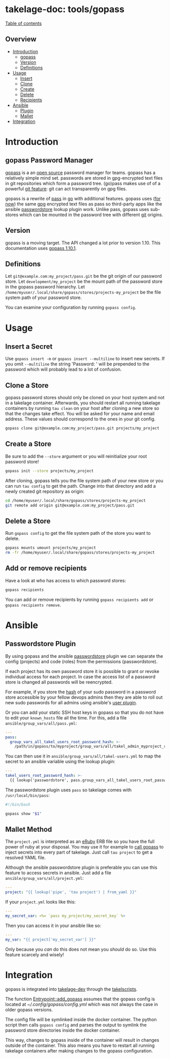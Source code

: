 # takelage-doc: tools/gopass

[Table of contents](../../README.md)

## Overview 

- [Introduction](#introduction)
  - [gopass](#gopass)
  - [Version](#version)
  - [Definitions](#definitions)
- [Usage](#usage)
  - [Insert](#insert)
  - [Clone](#clone)
  - [Create](#create)
  - [Delete](#delete)
  - [Recipients](#recipients)
- [Ansible](#ansible)
  - [Plugin](#plugin)
  - [Mallet](#mallet)
- [Integration](#integration)

<a name="introduction"/>

# Introduction

<a name="gopass"/>

## gopass Password Manager

[gopass](https://www.gopass.pw/) 
is a an
[open source](https://github.com/gopasspw/gopass)
password manager for teams.
gopass has a relatively simple mind set.
passwords are stored in gpg-encrypted text files 
in git repositories which form a password tree.
(go)pass makes use of of a powerful 
[git feature](https://lists.zx2c4.com/pipermail/password-store/2014-May/000940.html):
git can act transparently on gpg files.

gopass is a rewrite of 
[pass](https://www.passwordstore.org/) in 
[go](https://golang.org/) with additional features. 
gopass uses 
([for now](https://github.com/gopasspw/gopass/releases/tag/v1.10.0)) 
the same 
[gpg](https://www.gnupg.org/) encrypted text files as pass 
so third-party apps like the ansible 
[passwordstore](https://docs.ansible.com/ansible/latest/plugins/lookup/passwordstore.html)
lookup plugin work. Unlike pass, gopass uses sub-stores
which can be mounted in the password tree with different
[git](https://git-scm.com) origins.

<a name="version"/>

## Version

gopass is a moving target.
The API changed a lot prior to version 1.10.
This documentation uses 
[gopass 1.10.1](https://github.com/gopasspw/gopass/releases/tag/v1.10.1).

<a name="definitions"/>

## Definitions

Let `git@example.com:my_project/pass.git`
be the git origin of our password store.
Let `development/my_project` be the mount path of
the password store in the gopass password hierarchy.
Let `/home/myuser/.local/share/gopass/stores/projects-my_project`
be the file system path of your password store.

You can examine your configuration by running `gopass config`.

<a name="usage"/>

# Usage

<a name="insert"/>

## Insert a Secret

Use `gopass insert -m` or `gopass insert --multiline` 
to insert new secrets. If you omit `--multiline` the string
'Password: ' will be prepended to the password
which will probably lead to a lot of confusion. 

<a name="clone"/>

## Clone a Store

gopass password stores should only be cloned 
on your host system and not in a takelage container.
Afterwards, you should restart 
all running takelage containers by running `tau clean`
on your host after cloning a new store so
that the changes take effect.
You will be asked for your name and email address.
These values should correspond to the ones in your git config.

```bash
gopass clone git@example.com:my_project/pass.git projects/my_project
```

<a name="create"/>

## Create a Store

Be sure to add the `--store` argument or you will
reinitialize your root password store! 

```bash
gopass init --store projects/my_project
```

After cloning, gopass tells you the file system path 
of your new store or you can run `tau config`
to get the path.
Change into that directory and 
add a newly created git repository as origin:

```bash
cd /home/myuser/.local/share/gopass/stores/projects-my_project
git remote add origin git@example.com:my_project/pass.git
```

<a name="delete"/>

## Delete a Store

Run `gopass config` to get the file system path 
of the store you want to delete.

```bash
gopass mounts umount projects/my_project
rm -fr /home/myuser/.local/share/gopass/stores/projects-my_project
```

<a name="recipients"/>

## Add or remove recipients

Have a look at who has access to which password stores:

```bash
gopass recipients
```

You can add or remove recipients by running
`gopass recipients add` or `gopass recipients remove`.

<a name="ansible"/>

# Ansible

<a name="plugin"/>

## Passwordstore Plugin

By using gopass and the ansible 
[passwordstore](https://docs.ansible.com/ansible/latest/collections/community/general/passwordstore_lookup.html)
plugin we can separate the config
(projects) and code (roles) from the permissions (passwordstore). 

If each project has its own password store it is possible 
to grant or revoke individual access for each project. 
In case the access list of a password store is changed 
all passwords will be reencrypted. 

For example, if you store the 
[hash](https://docs.ansible.com/ansible/latest/reference_appendices/faq.html#how-do-i-generate-encrypted-passwords-for-the-user-module)
of your sudo password in a password store 
accessible by your fellow devops admins 
then they are able to roll out 
new sudo passwords for all admins using ansible's
[user plugin](https://docs.ansible.com/ansible/latest/collections/ansible/builtin/user_module.html).

Or you can add your static SSH host keys in gopass so that you 
do not have to edit your `known_hosts` file all the time.
For this, add a file `ansible/group_vars/all/pass.yml`:

```yaml
---
pass:
  group_vars_all_takel_users_root_password_hash: >-
    /path/in/gopass/to/myproject/group_vars/all/takel_admin_myproject_root_password_hash
```

You can then use it in `ansible/group_vars/all/takel-users.yml`
to map the secret to an ansible variable using the lookup plugin:

```yaml
---
takel_users_root_password_hash: >-
  {{ lookup('passwordstore', pass.group_vars_all_takel_users_root_password_hash) }}
```

The passwordstore plugin uses `pass` so takelage comes with
`/usr/local/bin/pass`:

```bash
#!/bin/bash

gopass show "$1"
```

<a name="mallet"/>

## Mallet Method

The `project.yml` is interpreted as an 
[eRuby](https://en.wikipedia.org/wiki/ERuby) ERB file
so you have the full power of ruby at your disposal.
You may use it for example to 
[call gopass](https://github.com/geospin-takelage/takelage-cli/blob/master/features/cucumber/features/info/info.project.pass.feature)
to inject secrets into every part of takelage.
Just call `tau project` to get a resolved YAML file.

Although the ansible passwordstore plugin is preferable
you can use this feature to access secrets in ansible.
Just add a file `ansible/group_vars/all/project.yml`:

```yaml
---
project: "{{ lookup('pipe', 'tau project') | from_yaml }}"
```

If your `project.yml` looks like this:

```yaml
---
my_secret_var: <%= `pass my_project/my_secret_key` %>
```

Then you can access it in your ansible like so:

```yaml
---
my_var: "{{ project['my_secret_var'] }}"
```

Only because you *can* do this
does not mean you *should* do so.
Use this feature scarcely and wisely!

<a name="integration"/>

# Integration

gopass is integrated into
[takelage-dev](https://github.com/geospin-takelage/takelage-dev)
through the
[takelscripts](https://github.com/geospin-takelage/takelage-dev/tree/master/ansible/roles/takel-takelage/files/takelscripts).

The function
[Entrypoint::add_gopass](https://github.com/geospin-takelage/takelage-dev/blob/48d05bd5ca3c300c45739083685306a5a0e5d462/ansible/roles/takel-takelage/files/takelscripts/entrypoint.py#L150)
assumes that the gopass config is located at 
*~/.config/gopass/config.yml* which was not always
the case in older gopass versions.

The config file will be symlinked inside the docker container.
The python script then calls `gopass config` and 
parses the output to symlink the password store directories 
inside the docker container.

This way, changes to gopass inside of the container 
will result in changes outside of the container.
This also means you have to restart all running takelage containers after
making changes to the gopass configuration.
